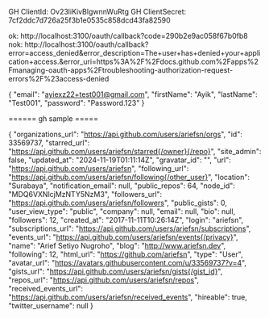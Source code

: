 GH ClientId: Ov23liKivBlgwnnWuRtg
GH ClientSecret: 7cf2ddc7d726a25f3b1e0535c858dcd43fa82590

ok: http://localhost:3100/oauth/callback?code=290b2e9ac058f67b0fb8
nok: http://localhost:3100/oauth/callback?error=access_denied&error_description=The+user+has+denied+your+application+access.&error_uri=https%3A%2F%2Fdocs.github.com%2Fapps%2Fmanaging-oauth-apps%2Ftroubleshooting-authorization-request-errors%2F%23access-denied


{
  "email": "ayiexz22+test001@gmail.com",
  "firstName": "Ayik",
  "lastName": "Test001",
  "password": "Password.123"
}

====== gh sample =====

{
  "organizations_url": "https://api.github.com/users/ariefsn/orgs",
  "id": 33569737,
  "starred_url": "https://api.github.com/users/ariefsn/starred{/owner}{/repo}",
  "site_admin": false,
  "updated_at": "2024-11-19T01:11:14Z",
  "gravatar_id": "",
  "url": "https://api.github.com/users/ariefsn",
  "following_url": "https://api.github.com/users/ariefsn/following{/other_user}",
  "location": "Surabaya",
  "notification_email": null,
  "public_repos": 64,
  "node_id": "MDQ6VXNlcjMzNTY5NzM3",
  "followers_url": "https://api.github.com/users/ariefsn/followers",
  "public_gists": 0,
  "user_view_type": "public",
  "company": null,
  "email": null,
  "bio": null,
  "followers": 12,
  "created_at": "2017-11-11T10:26:14Z",
  "login": "ariefsn",
  "subscriptions_url": "https://api.github.com/users/ariefsn/subscriptions",
  "events_url": "https://api.github.com/users/ariefsn/events{/privacy}",
  "name": "Arief Setiyo Nugroho",
  "blog": "http://www.ariefsn.dev",
  "following": 12,
  "html_url": "https://github.com/ariefsn",
  "type": "User",
  "avatar_url": "https://avatars.githubusercontent.com/u/33569737?v=4",
  "gists_url": "https://api.github.com/users/ariefsn/gists{/gist_id}",
  "repos_url": "https://api.github.com/users/ariefsn/repos",
  "received_events_url": "https://api.github.com/users/ariefsn/received_events",
  "hireable": true,
  "twitter_username": null
}